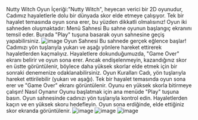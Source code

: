Nutty Witch
Oyun İçeriği:"Nutty Witch", heyecan verici bir 2D oyunudur, Cadımız hayaletlerle dolu bir dünyada skor elde etmeye çalışıyor. Tek bir hayalet temasında oyun sona erer, bu yüzden dikkatli olmalısınız!
Oyun iki sahneden oluşmaktadır:
Menü Sahnesi
Bu sahne oyunun başlangıç ekranını temsil eder. Burada "Play" tuşuna basarak oyun sahnesine geçiş yapabilirsiniz.
![image](https://github.com/Eydenis/U-86/assets/129098946/32b70bd6-9aa6-422d-85ec-e829d60ea5bf)
Oyun Sahnesi
Bu sahnede gerçek eğlence başlar! Cadımızı yön tuşlarıyla yukarı ve aşağı yönlere hareket ettirerek hayaletlerden kaçmalıyız. Hayaletlere dokunduğumuzda, "Game Over" ekranı belirir ve oyun sona erer. Ancak endişelenmeyin, kazandığınız skor en üstte görüntülenir, böylece daha yüksek skorlar elde etmek için bir sonraki denemenize odaklanabilirsiniz.
Oyun Kuralları
Cadı, yön tuşlarıyla hareket ettirilebilir (yukarı ve aşağı).
Tek bir hayalet temasında oyun sona erer ve "Game Over" ekranı görüntülenir.
Oyunu en yüksek skorla bitirmeye çalışın!
Nasıl Oynanır
Oyunu başlatmak için ana menüde "Play" tuşuna basın.
Oyun sahnesinde cadınızı yön tuşlarıyla kontrol edin.
Hayaletlerden kaçın ve en yüksek skoru hedefleyin.
Oyun sona erdiğinde, elde ettiğiniz skor ekranda görüntülenir.
![image](https://github.com/Eydenis/U-86/assets/129098946/b5d46982-37b5-4ee8-878f-c38901628f2e)
![image](https://github.com/Eydenis/U-86/assets/129098946/79fb287b-4d32-4031-bef6-2c58e7c8d655)
![image](https://github.com/Eydenis/U-86/assets/129098946/2f84a275-dc86-4f38-aad9-4b90851ff009)
